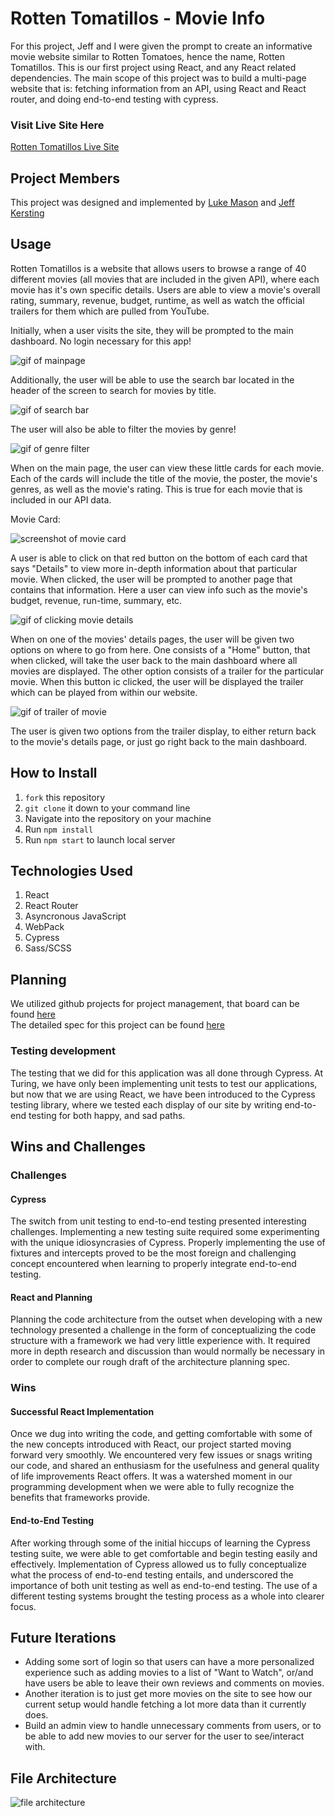 # Rotten Tomatillos - Movie Info
For this project, Jeff and I were given the prompt to create an informative movie website similar to Rotten Tomatoes, hence the name, Rotten Tomatillos. This is our first project using React, and any React related dependencies. The main scope of this project was to build a multi-page website that is: fetching information from an API, using React and React router, and doing end-to-end testing with cypress.

### Visit Live Site Here
[Rotten Tomatillos Live Site](https://enigmatic-thicket-88642.herokuapp.com/)

## Project Members
This project was designed and implemented by [Luke Mason](https://github.com/LukeMason33) and [Jeff Kersting](https://github.com/JeffKersting)

## Usage
Rotten Tomatillos is a website that allows users to browse a range of 40 different movies (all movies that are included in the given API), where each movie has it's own specific details. Users are able to view a movie's overall rating, summary, revenue, budget, runtime, as well as watch the official trailers for them which are pulled from YouTube.

Initially, when a user visits the site, they will be prompted to the main dashboard. No login necessary for this app!

![gif of mainpage](https://media.giphy.com/media/y94XK84gEtwBQGZAK6/giphy.gif)


Additionally, the user will be able to use the search bar located in the header of the screen to search for movies by title.

![gif of search bar](https://media.giphy.com/media/jhY8WrGqE7DNN6L1fg/giphy.gif)


The user will also be able to filter the movies by genre!

![gif of genre filter](https://media.giphy.com/media/T4dgIvz4r7DtA4qUS4/giphy.gif)

When on the main page, the user can view these little cards for each movie. Each of the cards will include the title of the movie, the poster, the movie's genres, as well as the movie's rating. This is true for each movie that is included in our API data.

Movie Card:

![screenshot of movie card](./readme-images/movie-card.png)

A user is able to click on that red button on the bottom of each card that says "Details" to view more in-depth information about that particular movie. When clicked, the user will be prompted to another page that contains that information. Here a user can view info such as the movie's budget, revenue, run-time, summary, etc.

![gif of clicking movie details](https://media.giphy.com/media/isU9bs7lG3NFTvSZse/giphy.gif)

When on one of the movies' details pages, the user will be given two options on where to go from here. One consists of a "Home" button, that when clicked, will take the user back to the main dashboard where all movies are displayed. The other option consists of a trailer for the particular movie. When this button ic clicked, the user will be displayed the trailer which can be played from within our website.

![gif of trailer of movie](https://media.giphy.com/media/9RvewJKLpUFNn40nTO/giphy.gif)

The user is given two options from the trailer display, to either return back to the movie's details page, or just go right back to the main dashboard.

## How to Install
1. `fork` this repository
2. `git clone` it down to your command line
3. Navigate into the repository on your machine
4. Run `npm install`
5. Run `npm start` to launch local server

## Technologies Used
1. React
2. React Router
3. Asyncronous JavaScript
3. WebPack
4. Cypress
5. Sass/SCSS

## Planning
We utilized github projects for project management, that board can be found [here](https://github.com/LukeMason33/Rotten-Tomatillos/projects) <br>
The detailed spec for this project can be found [here](https://frontend.turing.io/projects/module-3/rancid-tomatillos-v3.html) <br>

### Testing development
The testing that we did for this application was all done through Cypress. At Turing, we have only been implementing unit tests to test our applications, but now that we are using React, we have been introduced to the Cypress testing library, where we tested each display of our site by writing end-to-end testing for both happy, and sad paths.

## Wins and Challenges

### Challenges

#### Cypress
The switch from unit testing to end-to-end testing presented interesting challenges. Implementing a new testing suite required some experimenting with the unique idiosyncrasies of Cypress. Properly implementing the use of fixtures and intercepts proved to be the most foreign and challenging concept encountered when learning to properly integrate end-to-end testing.

#### React and Planning
Planning the code architecture from the outset when developing with a new technology presented a challenge in the form of conceptualizing the code structure with a framework we had very little experience with. It required more in depth research and discussion than would normally be necessary in order to complete our rough draft of the architecture planning spec.

### Wins

#### Successful React Implementation
Once we dug into writing the code, and getting comfortable with some of the new concepts introduced with React, our project started moving forward very smoothly. We encountered very few issues or snags writing our code, and shared an enthusiasm for the usefulness and general quality of life improvements React offers. It was a watershed moment in our programming development when we were able to fully recognize the benefits that frameworks provide.

#### End-to-End Testing
After working through some of the initial hiccups of learning the Cypress testing suite, we were able to get comfortable and begin testing easily and effectively. Implementation of Cypress allowed us to fully conceptualize what the process of end-to-end testing entails, and underscored the importance of both unit testing as well as end-to-end testing. The use of a different testing systems brought the testing process as a whole into clearer focus.

## Future Iterations
* Adding some sort of login so that users can have a more personalized experience such as adding movies to a list of "Want to Watch", or/and have users be able to leave their own reviews and comments on movies.
* Another iteration is to just get more movies on the site to see how our current setup would handle fetching a lot more data than it currently does.
* Build an admin view to handle unnecessary comments from users, or to be able to add new movies to our server for the user to see/interact with.

## File Architecture
![file architecture](./readme-images/file-architecture.png)
